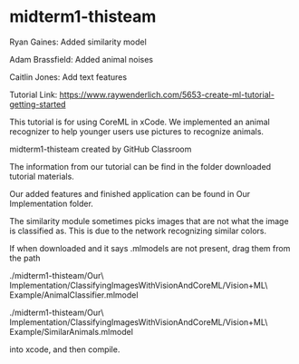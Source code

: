 # midterm1-thisteam

Ryan Gaines: Added similarity model

Adam Brassfield: Added animal noises

Caitlin Jones: Add text features

Tutorial Link:
https://www.raywenderlich.com/5653-create-ml-tutorial-getting-started

This tutorial is for using CoreML in xCode. We implemented an animal recognizer to help younger users use pictures to recognize animals.

midterm1-thisteam created by GitHub Classroom

The information from our tutorial can be find in the folder downloaded tutorial materials.

Our added features and finished application can be found in Our Implementation folder.

The similarity module sometimes picks images that are not what the image is classified as. This is due to the network recognizing similar colors.

If when downloaded and it says .mlmodels are not present, drag them from the path 

./midterm1-thisteam/Our\ Implementation/ClassifyingImagesWithVisionAndCoreML/Vision+ML\ Example/AnimalClassifier.mlmodel

./midterm1-thisteam/Our\ Implementation/ClassifyingImagesWithVisionAndCoreML/Vision+ML\ Example/SimilarAnimals.mlmodel

into xcode, and then compile.


